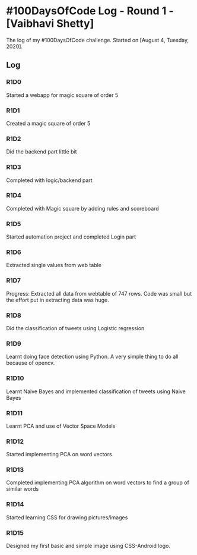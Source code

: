 # #100DaysOfCode Log - Round 1 - [Vaibhavi Shetty]

The log of my #100DaysOfCode challenge. Started on [August 4, Tuesday, 2020].

## Log

### R1D0 
Started a webapp for magic square of order 5
### R1D1
Created a magic square of order 5
### R1D2
Did the backend part little bit
### R1D3
Completed with logic/backend part
### R1D4
Completed with Magic square by adding rules and scoreboard
### R1D5
Started automation project and completed Login part
### R1D6
Extracted single values from web table
### R1D7
Progress: Extracted all data from webtable of 747 rows. Code was small but the effort put in extracting data was huge.
### R1D8
Did the classification of tweets using Logistic regression
### R1D9
Learnt doing face detection using Python. A very simple thing to do all because of opencv.
### R1D10
Learnt Naive Bayes and implemented  classification of tweets using Naive Bayes
### R1D11
Learnt PCA and use of Vector Space Models
### R1D12
Started implementing PCA on word vectors
### R1D13
Completed implementing PCA  algorithm on word vectors to find a group of similar words
### R1D14
Started learning CSS for drawing pictures/images
### R1D15
Designed my first basic and simple image using CSS-Android logo.

